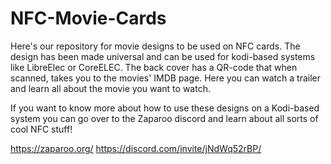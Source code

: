 # NFC-Movie-Cards

Here's our repository for movie designs to be used on NFC cards. The design has been made universal and can be used for kodi-based systems like LibreElec or CoreELEC. 
The back cover has a QR-code that when scanned, takes you to the movies' IMDB page. Here you can watch a trailer and learn all about the movie you want to watch.

If you want to know more about how to use these designs on a Kodi-based system you can go over to the Zaparoo discord and learn about all sorts of cool NFC stuff! 

https://zaparoo.org/
https://discord.com/invite/jNdWq52rBP/


